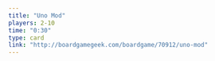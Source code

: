 ```yaml
---
title: "Uno Mod"
players: 2-10
time: "0:30"
type: card
link: "http://boardgamegeek.com/boardgame/70912/uno-mod"
---
```

